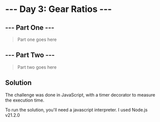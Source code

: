 # --- Day 3: Gear Ratios ---

## --- Part One ---

> Part one goes here

## --- Part Two ---

> Part two goes here

## Solution

The challenge was done in JavaScript, with a timer decorator to measure the execution time.

To run the solution, you'll need a javascript interpreter. I used Node.js v21.2.0
